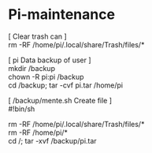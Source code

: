# Pi-maintenance

[ Clear trash can ]  
rm -RF /home/pi/.local/share/Trash/files/*  


[ pi Data backup of user ]  
mkdir /backup  
chown -R pi:pi /backup  
cd /backup; tar -cvf pi.tar /home/pi  


[ /backup/mente.sh Create file ]  
#!bin/sh  

rm -RF /home/pi/.local/share/Trash/files/*  
rm -RF /home/pi/*  
cd /; tar -xvf /backup/pi.tar  
